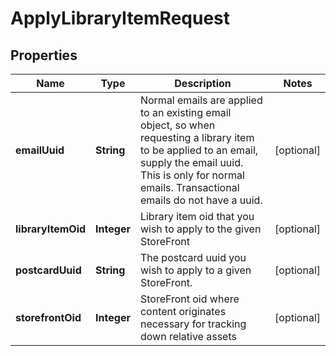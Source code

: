 
# ApplyLibraryItemRequest

## Properties
Name | Type | Description | Notes
------------ | ------------- | ------------- | -------------
**emailUuid** | **String** | Normal emails are applied to an existing email object, so when requesting a library item to be applied to an email, supply the email uuid.  This is only for normal emails.  Transactional emails do not have a uuid. |  [optional]
**libraryItemOid** | **Integer** | Library item oid that you wish to apply to the given StoreFront |  [optional]
**postcardUuid** | **String** | The postcard uuid you wish to apply to a given StoreFront. |  [optional]
**storefrontOid** | **Integer** | StoreFront oid where content originates necessary for tracking down relative assets |  [optional]



